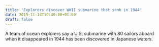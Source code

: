 ```yaml
---
title: 'Explorers discover WWII submarine that sank in 1944'
date: 2019-11-14T10:40:00+01:00
draft: false
---
```


A team of ocean explorers say a U.S. submarine with 80 sailors aboard when it disappeared in 1944 has been discovered in Japanese waters.